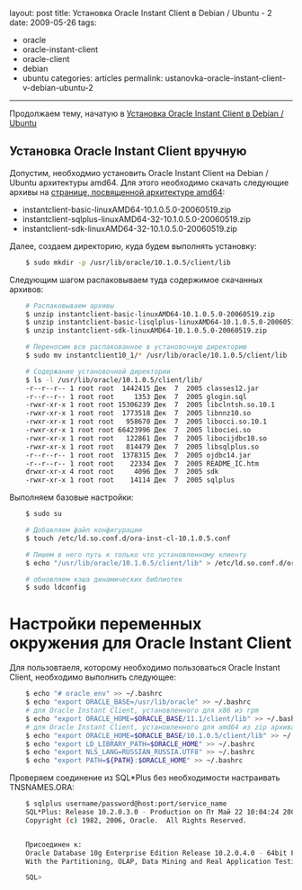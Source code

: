 layout: post
title: Установка Oracle Instant Client в Debian / Ubuntu - 2
date: 2009-05-26
tags:
- oracle
- oracle-instant-client
- oracle-client
- debian
- ubuntu
categories: articles
permalink: ustanovka-oracle-instant-client-v-debian-ubuntu-2

---

Продолжаем тему, начатую в [Установка Oracle Instant Client в Debian / Ubuntu](/articles/ustanovka-oracle-instant-client-v-debian-ubuntu)

<!-- more -->

Установка Oracle Instant Client вручную
---------------------------------------

Допустим, необходмио установить Oracle Instant Client на Debian / Ubuntu архитектуры amd64. Для этого необходимо скачать следующие архивы на [странице, посвященной архитектуре amd64](http://www.oracle.com/technology/software/tech/oci/instantclient/htdocs/linux-amd64.html "Раздел сайта Oracle, где можно скачать Oracle Instant Client для amd64 архитектуры"):

  - instantclient-basic-linuxAMD64-10.1.0.5.0-20060519.zip
  - instantclient-sqlplus-linuxAMD64-32-10.1.0.5.0-20060519.zip
  - instantclient-sdk-linuxAMD64-32-10.1.0.5.0-20060519.zip

Далее, создаем директорию, куда будем выполнять установку:

``` bash
    $ sudo mkdir -p /usr/lib/oracle/10.1.0.5/client/lib
```
Следующим шагом распаковываем туда содержимое скачанных архивов:

``` bash
    # Распаковываем архивы
    $ unzip instantclient-basic-linuxAMD64-10.1.0.5.0-20060519.zip
    $ unzip instantclient-basic-lisqlplus-linuxAMD64-10.1.0.5.0-20060519.zip
    $ unzip instantclient-sdk-linuxAMD64-10.1.0.5.0-20060519.zip

    # Переносим все распакованное в установочную директорию
    $ sudo mv instantclient10_1/* /usr/lib/oracle/10.1.0.5/client/lib

    # Содержание установочной директории
    $ ls -l /usr/lib/oracle/10.1.0.5/client/lib/
    -r--r--r-- 1 root root  1442415 Дек  7  2005 classes12.jar
    -r--r--r-- 1 root root     1353 Дек  7  2005 glogin.sql
    -rwxr-xr-x 1 root root 15306239 Дек  7  2005 libclntsh.so.10.1
    -rwxr-xr-x 1 root root  1773518 Дек  7  2005 libnnz10.so
    -rwxr-xr-x 1 root root   958670 Дек  7  2005 libocci.so.10.1
    -rwxr-xr-x 1 root root 66423996 Дек  7  2005 libociei.so
    -rwxr-xr-x 1 root root   122861 Дек  7  2005 libocijdbc10.so
    -rwxr-xr-x 1 root root   814479 Дек  7  2005 libsqlplus.so
    -r--r--r-- 1 root root  1378315 Дек  7  2005 ojdbc14.jar
    -r--r--r-- 1 root root    22334 Дек  7  2005 README_IC.htm
    drwxr-xr-x 4 root root     4096 Дек  7  2005 sdk
    -rwxr-xr-x 1 root root    14114 Дек  7  2005 sqlplus
```

Выполняем базовые настройки:

``` bash
    $ sudo su

    # Добавляем файл конфигурации
    $ touch /etc/ld.so.conf.d/ora-inst-cl-10.1.0.5.conf

    # Пишем в него путь к только что установленному клиенту
    $ echo "/usr/lib/oracle/10.1.0.5/client/lib" > /etc/ld.so.conf.d/ora-inst-cl-10.1.0.5.conf

    # обновляем кэша динамических библиотек
    $ sudo ldconfig
```


Настройки переменных окружения для Oracle Instant Client
========================================================

Для пользовтаеля, которому необходимо пользоваться Oracle Instant Client, необходимо выполнить следующее:

``` bash
    $ echo "# oracle env" >> ~/.bashrc
    $ echo "export ORACLE_BASE=/usr/lib/oracle" >> ~/.bashrc
    # для Oracle Instant Client, установленного для x86 из rpm
    $ echo "export ORACLE_HOME=$ORACLE_BASE/11.1/client/lib" >> ~/.bashrc
    # для Oracle Instant Client, установленного для amd64 из zip архива
    $ echo "export ORACLE_HOME=$ORACLE_BASE/10.1.0.5/client/lib" >> ~/.bashrc
    $ echo "export LD_LIBRARY_PATH=$ORACLE_HOME" >> ~/.bashrc
    $ echo "export NLS_LANG=RUSSIAN_RUSSIA.UTF8" >> ~/.bashrc
    $ echo "export PATH=${PATH}:$ORACLE_HOME" >> ~/.bashrc
```
Проверяем соединение из SQL\*Plus без необходимости настраивать TNSNAMES.ORA:

``` bash
    $ sqlplus username/password@host:port/service_name
    SQL*Plus: Release 10.2.0.3.0 - Production on Пт Май 22 10:04:24 2009
    Copyright (c) 1982, 2006, Oracle.  All Rights Reserved.


    Присоединен к:
    Oracle Database 10g Enterprise Edition Release 10.2.0.4.0 - 64bit Production
    With the Partitioning, OLAP, Data Mining and Real Application Testing options

    SQL>
```
